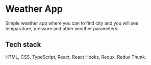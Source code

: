 # Weather App

Simple weather app where you can to find city and you will see temparature, pressure and other weather parameters. 

## Tech stack

HTML, CSS, TypeScript, React, React Hooks, Redux, Redux Thunk.